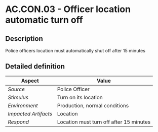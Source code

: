 # AC.CON.03 - Officer location automatic turn off

## Description

Police officers location must automatically shut off after 15 minutes

## Detailed definition

| Aspect   | Value           |
| -------- | --------------- |
| *Source* | Police Officer |
| *Stimulus* | Turn on its location |
| *Environment* | Production, normal conditions |
| *Impacted Artifacts* | Location |
| *Respond* | Location must turn off after 15 minutes |